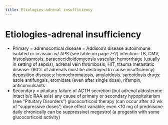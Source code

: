 ```yaml
---
title: Etiologies-adrenal insufficiency
---
```


# Etiologies-adrenal insufficiency

- Primary = adrenocortical disease = Addison’s disease
  autoimmune: isolated or in assoc w/ APS (see table on page 7-2)
  infection: TB, CMV, histoplasmosis, paracoccidioidomycosis
  vascular: hemorrhage (usually in setting of sepsis), adrenal vein thrombosis, HIT, trauma
  metastatic disease: (90% of adrenals must be destroyed to cause insufficiency)
  deposition diseases: hemochromatosis, amyloidosis, sarcoidosis
  drugs: azole antifungals, etomidate (even after single dose), rifampin, anticonvulsants
- Secondary = pituitary failure of ACTH secretion (but adrenal aldosterone intact b/c RAA axis) any cause of primary or secondary hypopituitarism (see “Pituitary Disorders”)
  glucocorticoid therapy (can occur after ≤2 wk of “suppressive doses”; dose effect variable; even <10 mg of prednisone daily chronically can be suppressive)
  megestrol (a progestin with some glucocorticoid activity)

